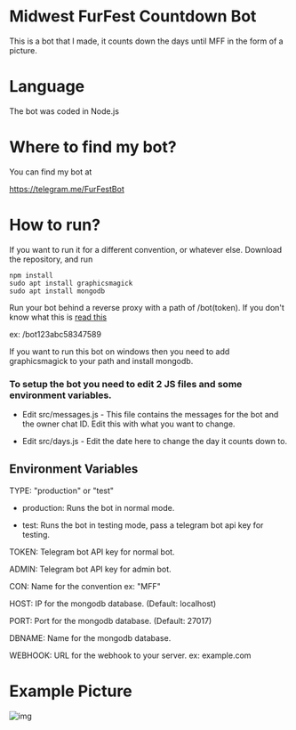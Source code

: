 # Midwest FurFest Countdown Bot
This is a bot that I made, it counts down the days until MFF in the form of a picture.

# Language
The bot was coded in Node.js

# Where to find my bot?
You can find my bot at

https://telegram.me/FurFestBot

# How to run?

If you want to run it for a different convention, or whatever else. Download the repository, and run
```
npm install
sudo apt install graphicsmagick
sudo apt install mongodb
```

Run your bot behind a reverse proxy with a path of /bot(token). If you don't know what this is [read this](https://www.nginx.com/resources/admin-guide/reverse-proxy/)

ex: /bot123abc58347589

If you want to run this bot on windows then you need to add graphicsmagick to your path and install mongodb.

### To setup the bot you need to edit 2 JS files and some environment variables.

* Edit src/messages.js - This file contains the messages for the bot and the owner chat ID. Edit this with what you want to change.

* Edit src/days.js - Edit the date here to change the day it counts down to.

## Environment Variables

TYPE: "production" or "test"

* production: Runs the bot in normal mode.

* test: Runs the bot in testing mode, pass a telegram bot api key for testing.

TOKEN: Telegram bot API key for normal bot.

ADMIN: Telegram bot API key for admin bot.

CON: Name for the convention ex: "MFF"

HOST: IP for the mongodb database. (Default: localhost)

PORT: Port for the mongodb database. (Default: 27017)

DBNAME: Name for the mongodb database.

WEBHOOK: URL for the webhook to your server. ex: example.com


# Example Picture

![img](https://image.ibb.co/gUan7R/photo_2018_01_09_15_58_11.jpg)
